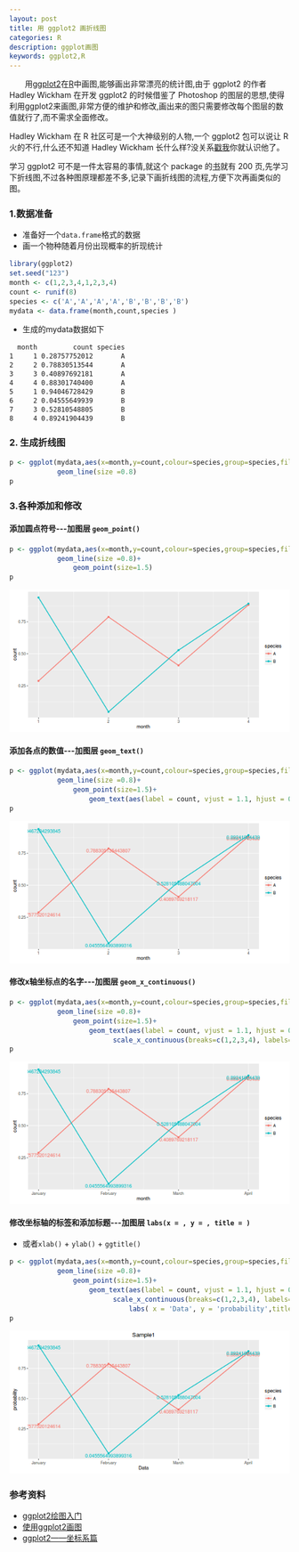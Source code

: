 ```yaml
---
layout: post
title: 用 ggplot2 画折线图
categories: R
description: ggplot画图
keywords: ggplot2,R
---
```


　　用[ggplot2](https://github.com/hadley/ggplot2)在[R](https://www.r-project.org/)中画图,能够画出非常漂亮的统计图,由于 ggplot2 的作者 Hadley Wickham 在开发 ggplot2 的时候借鉴了 Photoshop 的图层的思想,使得利用ggplot2来画图,非常方便的维护和修改,画出来的图只需要修改每个图层的数值就行了,而不需求全面修改。


  Hadley Wickham 在 R 社区可是一个大神级别的人物,一个 ggplot2 包可以说让 R 火的不行,什么还不知道 Hadley Wickham 长什么样?没关系[戳我](https://avatars3.githubusercontent.com/u/4196?v=3&s=400)你就认识他了。


  学习 ggplot2 可不是一件太容易的事情,就这个 package 的[书](http://www.amazon.com/dp/0387981403/ref=cm_sw_su_dp?tag=ggplot2-20)就有 200 页,先学习下折线图,不过各种图原理都差不多,记录下画折线图的流程,方便下次再画类似的图。

### 1.数据准备

* 准备好一个`data.frame`格式的数据
* 画一个物种随着月份出现概率的折现统计

```r
library(ggplot2)
set.seed("123")
month <- c(1,2,3,4,1,2,3,4)
count <- runif(8)
species <- c('A','A','A','A','B','B','B','B')
mydata <- data.frame(month,count,species )

```
* 生成的mydata数据如下

```
  month         count species
1     1 0.28757752012       A
2     2 0.78830513544       A
3     3 0.40897692181       A
4     4 0.88301740400       A
5     1 0.94046728429       B
6     2 0.04555649939       B
7     3 0.52810548805       B
8     4 0.89241904439       B

```


### 2. 生成折线图

```r
p <- ggplot(mydata,aes(x=month,y=count,colour=species,group=species,fill=species)) +
			geom_line(size =0.8)
p
```


### 3.各种添加和修改

#### 添加圆点符号---加图层 `geom_point()`


```r
p <- ggplot(mydata,aes(x=month,y=count,colour=species,group=species,fill=species)) +
			geom_line(size =0.8)+ 
				geom_point(size=1.5)
p
```

![plot_broken_line2](/images/posts/R/plot_broken_line2.png)


#### 添加各点的数值---加图层 `geom_text()`


```r
p <- ggplot(mydata,aes(x=month,y=count,colour=species,group=species,fill=species)) +
			geom_line(size =0.8)+ 
				geom_point(size=1.5)+
				    geom_text(aes(label = count, vjust = 1.1, hjust = 0.5, angle = 0), show.legend = FALSE)
p
```

![plot_broken_line3](/images/posts/R/plot_broken_line3.png)


#### 修改x轴坐标点的名字---加图层 `geom_x_continuous()`


```r
p <- ggplot(mydata,aes(x=month,y=count,colour=species,group=species,fill=species)) +
			geom_line(size =0.8)+ 
				geom_point(size=1.5)+
				    geom_text(aes(label = count, vjust = 1.1, hjust = 0.5, angle = 0), show.legend = FALSE)+
				          scale_x_continuous(breaks=c(1,2,3,4), labels=c("January", "February", "March", "April"))
p
```

![plot_broken_line4](/images/posts/R/plot_broken_line4.png)


#### 修改坐标轴的标签和添加标题---加图层 `labs(x = , y = , title = )`

* 或者`xlab()` + `ylab()` + `ggtitle()`

```r
p <- ggplot(mydata,aes(x=month,y=count,colour=species,group=species,fill=species)) +
			geom_line(size =0.8)+ 
				geom_point(size=1.5)+
				    geom_text(aes(label = count, vjust = 1.1, hjust = 0.5, angle = 0), show.legend = FALSE)+
				          scale_x_continuous(breaks=c(1,2,3,4), labels=c("January", "February", "March", "April"))+
				              labs( x = 'Data', y = 'probability',title = 'Sample1')
p
```

![plot_broken_line5](/images/posts/R/plot_broken_line5.png)


### 参考资料

* [ggplot2绘图入门](http://www.plob.org/2012/09/20/3553.html)
* [使用ggplot2画图](http://www.plob.org/2014/05/11/7264.html)
* [ggplot2——坐标系篇](http://www.2cto.com/kf/201508/431434.html)